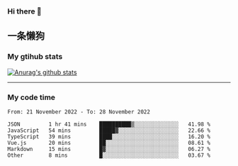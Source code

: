 ### Hi there 👋

## 一条懒狗
<!--
**kiss-me-quickly/kiss-me-quickly** is a ✨ _special_ ✨ repository because its `README.md` (this file) appears on your GitHub profile.

Here are some ideas to get you started:

- 🔭 I’m currently working on ...
- 🌱 I’m currently learning ...
- 👯 I’m looking to collaborate on ...
- 🤔 I’m looking for help with ...
- 💬 Ask me about ...
- 📫 How to reach me: ...
- 😄 Pronouns: ...
- ⚡ Fun fact: ...
-->


### My gtihub stats

[![Anurag's github stats](https://github-readme-stats.vercel.app/api?username=kiss-me-quickly)](https://github.com/anuraghazra/github-readme-stats)

***

### My code time

<!--START_SECTION:waka-->

```text
From: 21 November 2022 - To: 28 November 2022

JSON         1 hr 41 mins    ██████████▒░░░░░░░░░░░░░░   41.98 %
JavaScript   54 mins         █████▓░░░░░░░░░░░░░░░░░░░   22.66 %
TypeScript   39 mins         ████░░░░░░░░░░░░░░░░░░░░░   16.20 %
Vue.js       20 mins         ██░░░░░░░░░░░░░░░░░░░░░░░   08.61 %
Markdown     15 mins         █▓░░░░░░░░░░░░░░░░░░░░░░░   06.27 %
Other        8 mins          █░░░░░░░░░░░░░░░░░░░░░░░░   03.67 %
```

<!--END_SECTION:waka-->
